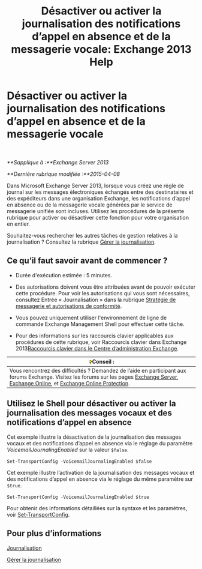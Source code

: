 ﻿---
title: 'Désactiver ou activer la journalisation des notifications d’appel en absence et de la messagerie vocale: Exchange 2013 Help'
TOCTitle: Désactiver ou activer la journalisation des notifications d’appel en absence et de la messagerie vocale
ms:assetid: 5164a92e-69e6-4339-b80c-0cfbf0dc0198
ms:mtpsurl: https://technet.microsoft.com/fr-fr/library/Bb201690(v=EXCHG.150)
ms:contentKeyID: 50478185
ms.date: 05/23/2018
mtps_version: v=EXCHG.150
ms.translationtype: MT
---

# Désactiver ou activer la journalisation des notifications d’appel en absence et de la messagerie vocale

 

_**Sapplique à :**Exchange Server 2013_

_**Dernière rubrique modifiée :**2015-04-08_

Dans Microsoft Exchange Server 2013, lorsque vous créez une règle de journal sur les messages électroniques échangés entre des destinataires et des expéditeurs dans une organisation Exchange, les notifications d’appel en absence ou de la messagerie vocale générées par le service de messagerie unifiée sont incluses. Utilisez les procédures de la présente rubrique pour activer ou désactiver cette fonction pour votre organisation en entier.

Souhaitez-vous rechercher les autres tâches de gestion relatives à la journalisation ? Consultez la rubrique [Gérer la journalisation](manage-journaling-exchange-2013-help.md).

## Ce qu’il faut savoir avant de commencer ?

  - Durée d'exécution estimée : 5 minutes.

  - Des autorisations doivent vous être attribuées avant de pouvoir exécuter cette procédure. Pour voir les autorisations qui vous sont nécessaires, consultez Entrée « Journalisation » dans la rubrique [Stratégie de messagerie et autorisations de conformité](messaging-policy-and-compliance-permissions-exchange-2013-help.md).

  - Vous pouvez uniquement utiliser l'environnement de ligne de commande Exchange Management Shell pour effectuer cette tâche.

  - Pour des informations sur les raccourcis clavier applicables aux procédures de cette rubrique, voir Raccourcis clavier dans Exchange 2013[Raccourcis clavier dans le Centre d’administration Exchange](keyboard-shortcuts-in-the-exchange-admin-center-exchange-online-protection-help.md).

<table>
<thead>
<tr class="header">
<th><img src="images/Bb125224.tip(EXCHG.150).gif" title="Conseil" alt="Conseil" />Conseil :</th>
</tr>
</thead>
<tbody>
<tr class="odd">
<td>Vous rencontrez des difficultés ? Demandez de l’aide en participant aux forums Exchange. Visitez les forums sur les pages <a href="https://go.microsoft.com/fwlink/p/?linkid=60612">Exchange Server</a>, <a href="https://go.microsoft.com/fwlink/p/?linkid=267542">Exchange Online</a>, et <a href="https://go.microsoft.com/fwlink/p/?linkid=285351">Exchange Online Protection</a>.</td>
</tr>
</tbody>
</table>


## Utilisez le Shell pour désactiver ou activer la journalisation des messages vocaux et des notifications d’appel en absence

Cet exemple illustre la désactivation de la journalisation des messages vocaux et des notifications d’appel en absence via le réglage du paramètre *VoicemailJournalingEnabled* sur la valeur `$false`.

    Set-TransportConfig -VoicemailJournalingEnabled $false

Cet exemple illustre l’activation de la journalisation des messages vocaux et des notifications d’appel en absence via le réglage du même paramètre sur `$true`.

    Set-TransportConfig -VoicemailJournalingEnabled $true

Pour obtenir des informations détaillées sur la syntaxe et les paramètres, voir [Set-TransportConfig](https://technet.microsoft.com/fr-fr/library/bb124151\(v=exchg.150\)).

## Pour plus d’informations

[Journalisation](journaling-exchange-2013-help.md)

[Gérer la journalisation](manage-journaling-exchange-2013-help.md)

